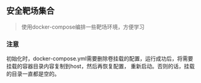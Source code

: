 ## 安全靶场集合

> 使用docker-compose编排一些靶场环境，方便学习

### 注意
初始化时，docker-compose.yml需要删除卷挂载的配置，运行成功后，将需要挂载的容器目录内容复制到host，然后再恢复配置，
重新启动。否则的话，挂载的目录一直都是空的。

